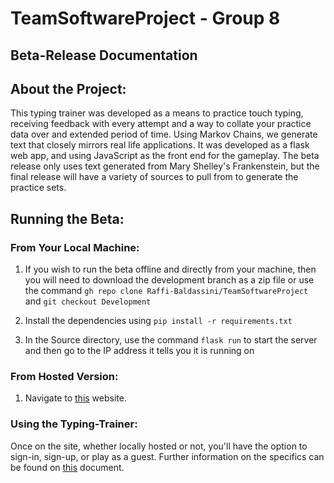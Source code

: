 # TeamSoftwareProject - Group 8

## Beta-Release Documentation

## About the Project:

This typing trainer was developed as a means to practice touch typing, receiving feedback with every attempt and a way to collate your practice data over and extended period of time. Using Markov Chains, we generate text that closely mirrors real life applications. It was developed as a flask web app, and using JavaScript as the front end for the gameplay. The beta release only uses text generated from Mary Shelley's Frankenstein, but the final release will have a variety of sources to pull from to generate the practice sets.

## Running the Beta:

### From Your Local Machine:

1. If you wish to run the beta offline and directly from your machine, then you will need to download the development branch as a zip file
or use the command `gh repo clone Raffi-Baldassini/TeamSoftwareProject` and `git checkout Development`

2. Install the dependencies using `pip install -r requirements.txt`

3. In the Source directory, use the command `flask run` to start the server and then go to the IP address it tells you it is running on

### From Hosted Version:

1. Navigate to [this](http://typing-trainer.pb97.container.netsoc.cloud:16555/) website.

### Using the Typing-Trainer:

Once on the site, whether locally hosted or not, you'll have the option to sign-in, sign-up, or play as a guest. Further information on the specifics can be found on [this](https://github.com/Raffi-Baldassini/TeamSoftwareProject/blob/Development/Documents/howto.pdf) document.